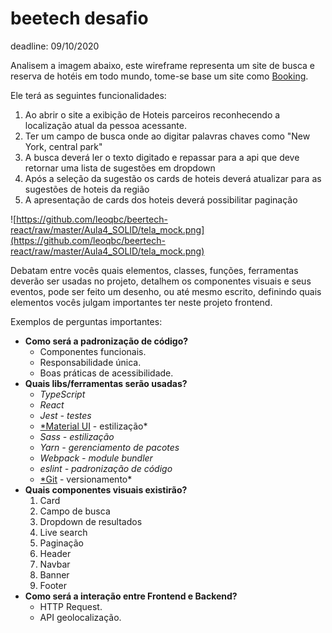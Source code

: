 # beetech desafio

deadline: 09/10/2020

Analisem a imagem abaixo, este wireframe representa um site de busca e reserva de hotéis em todo mundo, tome-se base um site como [Booking](https://www.booking.com/%5D).

Ele terá as seguintes funcionalidades:

1. Ao abrir o site a exibição de Hoteis parceiros reconhecendo a localização atual da pessoa acessante.
2. Ter um campo de busca onde ao digitar palavras chaves como "New York, central park"
3. A busca deverá ler o texto digitado e repassar para a api que deve retornar uma lista de sugestões em dropdown
4. Após a seleção da sugestão os cards de hoteis deverá atualizar para as sugestões de hoteis da região
5. A apresentação de cards dos hoteis deverá possibilitar paginação

![https://github.com/leoqbc/beertech-react/raw/master/Aula4_SOLID/tela_mock.png](https://github.com/leoqbc/beertech-react/raw/master/Aula4_SOLID/tela_mock.png)

Debatam entre vocês quais elementos, classes, funções, ferramentas deverão ser usadas no projeto, detalhem os componentes visuais e seus eventos, pode ser feito um desenho, ou até mesmo escrito, definindo quais elementos vocês julgam importantes ter neste projeto frontend.

Exemplos de perguntas importantes:

- **Como será a padronização de código?**
    - Componentes funcionais.
    - Responsabilidade única.
    - Boas práticas de acessibilidade.
- **Quais libs/ferramentas serão usadas?**
    - *TypeScript*
    - *React*
    - *Jest - testes*
    - [*Material UI](https://material-ui.com/) - estilização*
    - *Sass - estilização*
    - *Yarn - gerenciamento de pacotes*
    - *Webpack - module bundler*
    - *eslint - padronização de código*
    - [*Git](https://github.com/douglasocandido/desafioBeerTechAula4) - versionamento*
- **Quais componentes visuais existirão?**
    1. Card
    2. Campo de busca
    3. Dropdown de resultados
    4. Live search
    5. Paginação
    6. Header
    7. Navbar
    8. Banner
    9. Footer
- **Como será a interação entre Frontend e Backend?**
    - HTTP Request.
    - API geolocalização.
